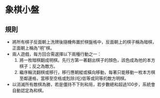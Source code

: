 # 象棋小盤
## 規則
- 將所有棋子反面朝上洗牌後隨機佈置於棋盤格中，反面朝上的棋子稱為暗棋，正面朝上稱為"明"棋。
- 兩人遊戲，每方回合需選擇以下兩種行動之一：
  1. 將一枚暗棋翻成明棋。先行方第一著翻出棋子的顏色，該色成為他的本方棋子；反之為敵方。
  2. 繼序輪流翻棋或移行，移行應朝縱或橫向移動，每著只能移動一枚本方棋至鄰邊格，當移至空格或剋除(吃)低等或同等的敵方明棋。
- 以消滅所有敵棋為勝，若是僵持不下則和局，若步數總和超過100步，系統會自動認定為和棋。


